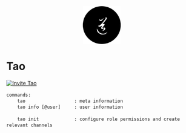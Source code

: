 <div align="center">
	<img
		src="img/tao.png"
		alt="tao"
		width="100px"
		height="100px"
	/>
</div>

# Tao

[![Invite Tao](https://img.shields.io/badge/Invite-Tao-000000?style=flat&colorA=000000&colorB=000000)](https://discord.com/oauth2/authorize?client_id=732330652539682857&scope=bot&permissions=8)


```
commands:
    tao                  : meta information
    tao info [@user]     : user information

    tao init             : configure role permissions and create relevant channels
```
